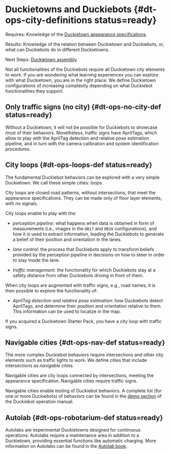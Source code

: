 # Duckietowns and Duckiebots {#dt-ops-city-definitions status=ready}

<div class='requirements' markdown="1">

Requires: Knowledge of the [Duckietown appearance specifications](#dt-ops-appearance-specifications).

Results: Knowledge of the relation between Duckietown and Duckiebots, or, what can Duckiebots do in different Duckietowns.

Next Steps: [Duckietown assembly](#dt-ops-assembly).

</div>

Not all functionalities of the Duckiebots require all Duckietown city elements to work. If you are wondering what learning experiences you can explore with what Duckietown, you are in the right place. We define Duckietown configurations of increasing complexity depending on what Duckiebot functionalities they support.

## Only traffic signs (no city) {#dt-ops-no-city-def status=ready}

Without a Duckietown, it will not be possible for Duckiebots to showcase most of their behaviors. Nonetheless, traffic signs have AprilTags, which allow to play with the AprilTag detection and relative pose estimation pipeline, and in turn with the camera calibration and system identification procedures.

## City loops {#dt-ops-loops-def status=ready}

The fundamental Duckiebot behaviors can be explored with a very simple Duckietown. We call these simple cities: _loops_.

City loops are closed road patterns, without intersections, that meet the appearance specifications. They can be made only of floor layer elements, with no signals.

City loops enable to play with the:

* _perception pipeline_: what happens when data is obtained in form of measurements (i.e., images in the `DB17` and `DB18` configurations), and how it is used to extract information, leading the Duckiebots to generate a belief of their position and orientation in the lanes.

* _lane control_: the process that Duckiebots apply to transform beliefs provided by the perception pipeline in decisions on how to steer in order to stay inside the lane.  

* _traffic management_: the functionality for which Duckiebots stay at a safety distance from other Duckiebots driving in front of them.

When city loops are augmented with traffic signs, e.g., road names, it is then possible to explore the functionality of:

* _AprilTag detection and relative pose estimation_: how Duckiebots detect AprilTags, and determine their position and orientation relative to them. This information can be used to localize in the map.

If you acquired a Duckietown Starter Pack, you have a city loop with traffic signs.

## Navigable cities {#dt-ops-nav-def status=ready}

The more complex Duckiebot behaviors require intersections and other city elements such as traffic lights to work. We define cities that include intersections as _navigable_ cities.

Navigable cities are city loops connected by intersections, meeting the appearance specification. Navigable cities require traffic signs.

Navigable cities enable testing of Duckiebot behaviors. A complete list (for one or more Duckiebots) of behaviors can be found in the [demo section](https://docs.duckietown.org/daffy/opmanual_duckiebot/out/demos.html) of the Duckiebot operation manual.

## Autolab {#dt-ops-robotarium-def status=ready}

Autolabs are experimental Duckietowns designed for continuous operations. Autolabs require a maintenance area in addition to a Duckietown, providing essential functions like automatic charging. More information on Autolabs can be found in the [Autolab book](https://docs.duckietown.org/daffy/opmanual_autolab/out/index.html).

<!--
TODO: switch last two links with proper inter-book references
-->
